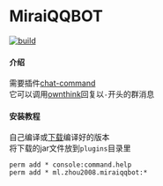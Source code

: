 # MiraiQQBOT
[![build](https://github.com/493505110/MiraiQQBOT/actions/workflows/main.yml/badge.svg)](https://github.com/493505110/MiraiQQBOT/actions)
#### 介绍
需要插件[chat-command](https://github.com/project-mirai/chat-command)  
它可以调用[ownthink](https://console.ownthink.com)回复以`-`开头的群消息

#### 安装教程
自己编译或[下载](https://github.com/MiraiQQBOT)编译好的版本   
将下载的jar文件放到`plugins`目录里
```
perm add * console:command.help    
perm add * ml.zhou2008.miraiqqbot:*
```
